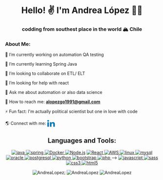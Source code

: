 <h1 align="center">Hello! ✌️ I'm Andrea López 👩‍💻</h1>

<h3 align="center">codding from southest place in the world 🏔 Chile</h3>

### About Me:

🔭 I’m currently working on automation QA testing

🌱 I’m currently learning Spring Java

👯 I’m looking to collaborate on ETL/ ELT

🤔 I’m looking for help with react

💬 Ask me about automation or also data science 

:link: How to reach me: **alopezgo1991@gmail.com**

⚡ Fun fact: I'm actually political scientist but one in love with code 

:earth_americas: Connect with me: <a href="https://linkedin.com/in/andrealopezgo" target="_blank"><img align="center" src="https://raw.githubusercontent.com/Dhamary08/Email-Sign/master/linkedin-in.png" alt="Linkedin" height="25" width="25"/></a>

<h2 align="center">Languages and Tools:</h2>

<p align="center"> 
    <a href="#" target="_blank"> <img
                src="https://www.vectorlogo.zone/logos/java/java-icon.svg" alt="java"
                width="50" height="40" margin-right="3px"/> </a> 
    <a href="https://spring.io/" target="_blank"> <img
                src="https://www.vectorlogo.zone/logos/springio/springio-icon.svg" alt="spring" width="40"
                height="40" margin-right="3px"/> </a> 
    <a href="#" target="_blank"> <img
                src="https://www.vectorlogo.zone/logos/docker/docker-icon.svg" alt="Docker" width="40"
                height="40" margin-right="3px"/> </a>
    <a href="#" target="_blank"> <img
                src="https://www.vectorlogo.zone/logos/nodejs/nodejs-icon.svg" alt="Node.js" width="40"
                height="40" margin-right="3px"/></a>
    <a href="#" target="_blank"> <img
                src="https://www.vectorlogo.zone/logos/reactjs/reactjs-icon.svg" alt="React" width="40"
                height="40" margin-right="3px"/> </a>
    <a href="#" target="_blank"> <img
                src="https://img.icons8.com/color/452/amazon-web-services.png" alt="AWS" width="40"
                height="40" margin-right="3px"/> </a> 
    <a href="https://www.linux.org/" target="_blank"> <img
                src="https://www.vectorlogo.zone/logos/linux/linux-icon.svg" alt="linux"
                width="40" height="40" margin-right="3px"/> </a> 
    <a href="https://www.mysql.com/" target="_blank"> <img
                src="https://www.vectorlogo.zone/logos/mysql/mysql-icon.svg" alt="mysql"
                width="55" height="40" margin-right="3px"/> </a>  
    <a href="https://www.oracle.com/" target="_blank"> <img
                src="https://www.vectorlogo.zone/logos/oracle/oracle-ar21.svg" alt="oracle"
                width="40" height="40" margin-right="3px"/> </a> 
    <a href="https://www.postgresql.org" target="_blank"> <img
                src="https://www.vectorlogo.zone/logos/postgresql/postgresql-icon.svg"
                alt="postgresql" width="50" height="40" margin-right="3px"/> </a> 
    <a href="https://www.python.org" target="_blank"> <img
                src="https://www.vectorlogo.zone/logos/python/python-icon.svg" alt="python"
                width="50" height="40" margin-right="3px"/> </a> 
    <a href="https://getbootstrap.com" target="_blank"> <img
                src="https://www.vectorlogo.zone/logos/getbootstrap/getbootstrap-icon.svg" alt="bootstrap"
                width="40" height="40" margin-right="3px"/> </a> 
    <a href="#" target="_blank"> <img
                src="https://www.vectorlogo.zone/logos/php/php-ar21.svg" alt="php"
                width="55" height="40" margin-right="3px"/> </a> --> 
    <a href="#" target="_blank"> <img
                src="https://upload.vectorlogo.zone/logos/javascript/images/239ec8a4-163e-4792-83b6-3f6d96911757.svg" alt="javascript"
                width="40" height="40" margin-right="3px"/> </a> 
    <a href="#" target="_blank"> <img
                src="https://www.vectorlogo.zone/logos/sass-lang/sass-lang-icon.svg" alt="sass"
                width="40" height="40" margin-right="3px"/> </a>
    <a href="https://www.w3schools.com/css/" target="_blank"> <img
                src="https://cdn1.iconfinder.com/data/icons/logotypes/32/badge-css-3-128.png" alt="css3"
                width="40" height="40" margin-right="3px"/> </a> 
    <a href="https://www.w3.org/html/" target="_blank"> <img
                src="https://www.vectorlogo.zone/logos/w3_html5/w3_html5-icon.svg" alt="html5"
                width="40" height="40" margin-right="3px"/> </a> 
    <a href="https://developer.mozilla.org/en-US/docs/Web/JavaScript"
            target="_blank"></a>
</p>
<p align="center">
  <img align="center" src="https://github-readme-stats.vercel.app/api/top-langs?username=alopezgo&show_icons=true&locale=en&theme=white&langs_count=3" alt="AndreaLopez" />;
  <img align="center" src="https://github-readme-stats.vercel.app/api?username=alopezgo&show_icons=true&locale=en&theme=white" alt="AndreaLopez" />
  <img align="center" src="https://github-readme-streak-stats.herokuapp.com/?user=alopezgo&theme=white" alt="AndreaLopez" />
</p>
